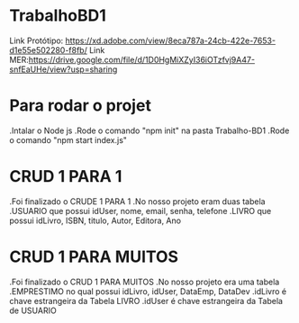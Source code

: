 # TrabalhoBD1

Link Protótipo: https://xd.adobe.com/view/8eca787a-24cb-422e-7653-d1e55e502280-f8fb/
Link MER:https://drive.google.com/file/d/1D0HgMiXZyI36iOTzfvj9A47-snfEaUHe/view?usp=sharing

# Para rodar  o projet
.Intalar o Node js
.Rode o comando "npm init" na pasta Trabalho-BD1
.Rode o comando "npm start index.js"

# CRUD 1 PARA 1
.Foi finalizado o CRUDE 1 PARA 1
.No nosso projeto eram duas tabela
.USUARIO que possui idUser, nome, email, senha, telefone
.LIVRO que possui idLivro, ISBN, titulo, Autor, Editora, Ano

# CRUD 1 PARA MUITOS 
.Foi finalizado o CRUD 1 PARA MUITOS
.No nosso projeto era uma tabela 
.EMPRESTIMO no qual possui idLivro, idUser, DataEmp, DataDev
.idLivro é chave estrangeira da Tabela LIVRO
.idUser é chave estrangeira da Tabela de USUARIO
